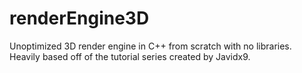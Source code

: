 # renderEngine3D
Unoptimized 3D render engine in C++ from scratch with no libraries. Heavily based off of the tutorial series created by Javidx9.
